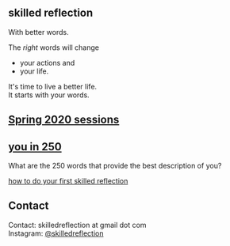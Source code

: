 ## skilled reflection  

With better words.

The *right* words will change  
  - your actions and 
  - your life.

It's time to live a better life.  
It starts with your words.

## [Spring 2020 sessions](club_meetings.md)


## [you in 250](self250.md)
What are the 250 words that provide the best description of you? 

[how to do your first skilled reflection](self250.md)


## Contact 

Contact: 
skilledreflection at gmail dot com  
Instagram: [@skilledreflection](https://www.instagram.com/skilledreflection/)

<script>

var input_1 = 'How would your life look  if you put it on paper?'.split("");
var strike_1 = 'How <strike> would your life look if you put it on paper</strike>?';

var input_2a = 'How ';
var input_2 = 'do you get what you need and want?'.split("");
var strike_2 = 'How do you <strike>get what you need and want</strike>?' ;

var input_3a = 'How do you ' ;
var input_3 = 'clarify and direct your life?'.split("") ;

var text_speed = 30;
var step_dur = 200;
var text1_dur = 1000 ;

var loopTimer;
function textprint_1() {

  if(input_1.length > 0) {
    document.getElementById("type_text").innerHTML += input_1.shift();
    } else {
      clearTimeout(loopTimer);
      return false;
      }
    loopTimer = setTimeout('textprint_1()',text_speed);
    }

var update_text = function(new_text) {
document.getElementById("type_text").innerHTML = new_text
}

function textprint_2() {
  if(input_2.length > 0) {
    document.getElementById("type_text").innerHTML += input_2.shift();
    } else {
      clearTimeout(loopTimer);
      return false;
      }
    loopTimer = setTimeout('textprint_2()',text_speed);
    }

function textprint_3() {
  if(input_3.length > 0) {
    document.getElementById("type_text").innerHTML += input_3.shift();
    } else {
      clearTimeout(loopTimer);
      return false;
      }
    loopTimer = setTimeout('textprint_3()',text_speed);
    }

textprint_1();
setTimeout('update_text(strike_1)',2000); 
setTimeout('update_text(input_2a)',3600); 
setTimeout('textprint_2()',3800);

setTimeout('update_text(strike_2)',6000); 
setTimeout('update_text(input_3a)',6600); 
setTimeout('textprint_3()',6800);
 </script>
